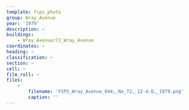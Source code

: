 ```yaml
---
template: fsps_photo
group: Wray_Avenue
year: '1979'
description: ~
buildings:
    - Wray_Avenue/72_Wray_Avenue
coordinates: ~
heading: ~
classification: ~
section: ~
cell: ~
film_roll: ~
files:
    -
        filename: 'FSPS_Wray_Avenue_044,_No_72,_12-4-D,_1979.png'
        caption: ''
---
```

